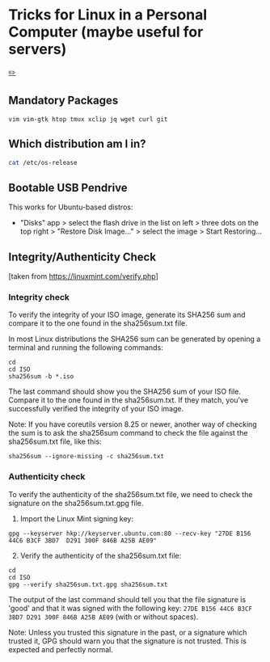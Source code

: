 # Tricks for Linux in a Personal Computer (maybe useful for servers)
[✏️](https://github.com/meleu/my-notes/edit/master/linux-pc.md)

## Mandatory Packages

```
vim vim-gtk htop tmux xclip jq wget curl git
```


## Which distribution am I in?

```sh
cat /etc/os-release
```

## Bootable USB Pendrive

This works for Ubuntu-based distros:

- "Disks" app > select the flash drive in the list on left > three dots on the top right > "Restore Disk Image..." > select the image > Start Restoring...


## Integrity/Authenticity Check

[taken from <https://linuxmint.com/verify.php>]

### Integrity check

To verify the integrity of your ISO image, generate its SHA256 sum and compare it to the one found in the sha256sum.txt file.

In most Linux distributions the SHA256 sum can be generated by opening a terminal and running the following commands:

```
cd
cd ISO
sha256sum -b *.iso
```

The last command should show you the SHA256 sum of your ISO file. Compare it to the one found in the sha256sum.txt. If they match, you've successfully verified the integrity of your ISO image.

Note: If you have coreutils version 8.25 or newer, another way of checking the sum is to ask the sha256sum command to check the file against the sha256sum.txt file, like this:

```
sha256sum --ignore-missing -c sha256sum.txt
```

### Authenticity check

To verify the authenticity of the sha256sum.txt file, we need to check the signature on the sha256sum.txt.gpg file.

1. Import the Linux Mint signing key:

```
gpg --keyserver hkp://keyserver.ubuntu.com:80 --recv-key "27DE B156 44C6 B3CF 3BD7  D291 300F 846B A25B AE09"
```

2. Verify the authenticity of the sha256sum.txt file:

```
cd
cd ISO
gpg --verify sha256sum.txt.gpg sha256sum.txt
```

The output of the last command should tell you that the file signature is 'good' and that it was signed with the following key: `27DE B156 44C6 B3CF 3BD7 D291 300F 846B A25B AE09` (with or without spaces).

Note: Unless you trusted this signature in the past, or a signature which trusted it, GPG should warn you that the signature is not trusted. This is expected and perfectly normal.
